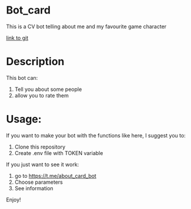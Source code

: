 # Bot_card
This is a CV bot telling about me and my favourite game character

[link to git](https://github.com/NikkyBricky/bot_card.git)
# Description
This bot can:
1. Tell you about some people
2. allow you to rate them

# Usage:
If you want to make your bot with the functions like here, I suggest you to:
 1. Clone this repository
 2. Create .env file with TOKEN variable

If you just want to see it work:
 1. go to https://t.me/about_card_bot
 2. Choose parameters 
 3. See information

Enjoy!